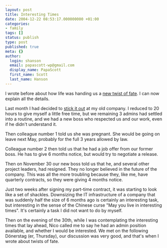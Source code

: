 ```yaml
---
layout: post
title: Interesting Times
date: 2004-12-22 08:53:17.000000000 +01:00
categories:
- family
tags: []
status: publish
type: post
published: true
meta: {}
author:
  login: shanson
  email: papascott-wp@gmail.com
  display_name: PapaScott
  first_name: Scott
  last_name: Hanson
---
```

<p>I wrote before about how life was handing us a <a title="PapaScott: Truly, Deeply, Madly" href="https://www.papascott.de/archives/2004/12/09/truly-deeply-madly/">new twist of fate</a>. I can now explain all the details.</p>
<p>Last month I had decided to <a href="/archives/2004/11/15/half-time/">stick it out</a> at my old company. I reduced to 20 hours to give myself a little free time, but we remaining 3 admins had settled into a routine, and we had a new boss who respected us and our work, even if he didn't understand it.</p>
<p>Then colleague number 1 told us she was pregnant. She would be going on leave next May, probably for the full 3 years allowed by law. </p>
<p>Colleague number 2 then told us that he had a job offer from our former boss. He has to give 6 months notice, but would try to negotiate a release.</p>
<p>Then on November 30 our new boss told us that he, and several other project leaders, had resigned. They no longer believed in the future of the company. This was all the more troubling because they, like me, have quarterly contracts, so they were giving 4 months notice.</p>
<p>Just two weeks after signing my part-time contract, it was starting to look like a set of shackles. Downsizing the IT infrastructure of a company that was suddenly half the size of 6 months ago is certainly an interesting task, but interesting in the sense of the Chinese curse "May you live in interesting times". It's certainly a task I did not want to do by myself.</p>
<p>Then on the evening of the 30th, while I was contemplating the interesting times that lay ahead, Nico called me to say he had an admin position available, and whether I would be interested. We met on the following Dönerstag (er, Thursday), our discussion was very good, and that's when I wrote about twists of fate.</p>
